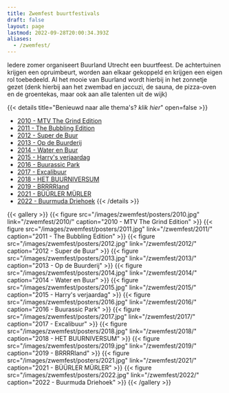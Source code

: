 ```yaml
---
title: Zwemfest buurtfestivals
draft: false
layout: page
lastmod: 2022-09-28T20:00:34.393Z
aliases:
  - /zwemfest/
---
```

Iedere zomer organiseert Buurland Utrecht een buurtfeest. De achtertuinen krijgen een opruimbeurt, worden aan elkaar gekoppeld en krijgen een eigen rol toebedeeld. Al het mooie van Buurland wordt hierbij in het zonnetje gezet (denk hierbij aan het zwembad en jaccuzi, de sauna, de pizza-oven en de groentekas, maar ook aan alle talenten uit de wijk) 

{{< details title="Benieuwd naar alle thema's? *klik hier*" open=false >}}
- [2010 - MTV The Grind Edition](/zwemfest/2010/) 
- [2011 - The Bubbling Edition](/zwemfest/2011/)
- [2012 - Super de Buur](/zwemfest/2012/)
- [2013 - Op de Buurderij](/zwemfest/2013/)
- [2014 - Water en Buur](/zwemfest/2014/)
- [2015 - Harry's verjaardag](/zwemfest/2015/)
- [2016 - Buurassic Park](/zwemfest/2016/)
- [2017 - Excalibuur](/zwemfest/2017/)
- [2018 - HET BUURNIVERSUM](/zwemfest/2018/)
- [2019 - BRRRRIand](/zwemfest/2019/)
- [2021 - BÜÜRLER MÜRLER](/zwemfest/2021/)
- [2022 - Buurmuda Driehoek](/zwemfest/2022/)
{{< /details >}}

{{< gallery >}}
  {{< figure src="/images/zwemfest/posters/2010.jpg" link="/zwemfest/2010/" caption="2010 - MTV The Grind Edition" >}} 
  {{< figure src="/images/zwemfest/posters/2011.jpg" link="/zwemfest/2011/" caption="2011 - The Bubbling Edition" >}} 
  {{< figure src="/images/zwemfest/posters/2012.jpg" link="/zwemfest/2012/" caption="2012 - Super de Buur" >}} 
  {{< figure src="/images/zwemfest/posters/2013.jpg" link="/zwemfest/2013/" caption="2013 - Op de Buurderij" >}} 
  {{< figure src="/images/zwemfest/posters/2014.jpg" link="/zwemfest/2014/" caption="2014 - Water en Buur" >}} 
  {{< figure src="/images/zwemfest/posters/2015.jpg" link="/zwemfest/2015/" caption="2015 - Harry's verjaardag" >}} 
  {{< figure src="/images/zwemfest/posters/2016.jpg" link="/zwemfest/2016/" caption="2016 - Buurassic Park" >}} 
  {{< figure src="/images/zwemfest/posters/2017.jpg" link="/zwemfest/2017/" caption="2017 - Excalibuur" >}} 
  {{< figure src="/images/zwemfest/posters/2018.jpg" link="/zwemfest/2018/" caption="2018 - HET BUURNIVERSUM" >}} 
  {{< figure src="/images/zwemfest/posters/2019.jpg" link="/zwemfest/2019/" caption="2019 - BRRRRIand" >}} 
  {{< figure src="/images/zwemfest/posters/2021.jpg" link="/zwemfest/2021/" caption="2021 - BÜÜRLER MÜRLER" >}} 
  {{< figure src="/images/zwemfest/posters/2022.jpg" link="/zwemfest/2022/" caption="2022 - Buurmuda Driehoek" >}} 
{{< /gallery >}}



